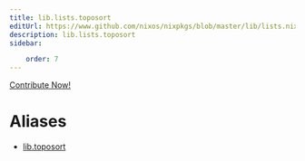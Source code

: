 ```yaml
---
title: lib.lists.toposort
editUrl: https://www.github.com/nixos/nixpkgs/blob/master/lib/lists.nix#L722C14
description: lib.lists.toposort
sidebar:

    order: 7
---
```


<a href="https://www.github.com/nixos/nixpkgs/blob/master/lib/lists.nix#L722C14">Contribute Now!</a>


# Aliases

- [lib.toposort](./reference/lib/lib-toposort)


